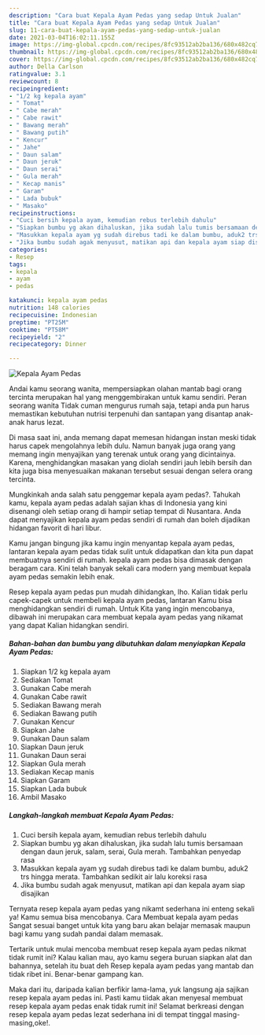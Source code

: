 ```yaml
---
description: "Cara buat Kepala Ayam Pedas yang sedap Untuk Jualan"
title: "Cara buat Kepala Ayam Pedas yang sedap Untuk Jualan"
slug: 11-cara-buat-kepala-ayam-pedas-yang-sedap-untuk-jualan
date: 2021-03-04T16:02:11.155Z
image: https://img-global.cpcdn.com/recipes/8fc93512ab2ba136/680x482cq70/kepala-ayam-pedas-foto-resep-utama.jpg
thumbnail: https://img-global.cpcdn.com/recipes/8fc93512ab2ba136/680x482cq70/kepala-ayam-pedas-foto-resep-utama.jpg
cover: https://img-global.cpcdn.com/recipes/8fc93512ab2ba136/680x482cq70/kepala-ayam-pedas-foto-resep-utama.jpg
author: Della Carlson
ratingvalue: 3.1
reviewcount: 8
recipeingredient:
- "1/2 kg kepala ayam"
- " Tomat"
- " Cabe merah"
- " Cabe rawit"
- " Bawang merah"
- " Bawang putih"
- " Kencur"
- " Jahe"
- " Daun salam"
- " Daun jeruk"
- " Daun serai"
- " Gula merah"
- " Kecap manis"
- " Garam"
- " Lada bubuk"
- " Masako"
recipeinstructions:
- "Cuci bersih kepala ayam, kemudian rebus terlebih dahulu"
- "Siapkan bumbu yg akan dihaluskan, jika sudah lalu tumis bersamaan dengan daun jeruk, salam, serai, Gula merah. Tambahkan penyedap rasa"
- "Masukkan kepala ayam yg sudah direbus tadi ke dalam bumbu, aduk2 trs hingga merata. Tambahkan sedikit air lalu koreksi rasa"
- "Jika bumbu sudah agak menyusut, matikan api dan kepala ayam siap disajikan"
categories:
- Resep
tags:
- kepala
- ayam
- pedas

katakunci: kepala ayam pedas 
nutrition: 148 calories
recipecuisine: Indonesian
preptime: "PT25M"
cooktime: "PT58M"
recipeyield: "2"
recipecategory: Dinner

---
```



![Kepala Ayam Pedas](https://img-global.cpcdn.com/recipes/8fc93512ab2ba136/680x482cq70/kepala-ayam-pedas-foto-resep-utama.jpg)

Andai kamu seorang wanita, mempersiapkan olahan mantab bagi orang tercinta merupakan hal yang menggembirakan untuk kamu sendiri. Peran seorang  wanita Tidak cuman mengurus rumah saja, tetapi anda pun harus memastikan kebutuhan nutrisi terpenuhi dan santapan yang disantap anak-anak harus lezat.

Di masa  saat ini, anda memang dapat memesan hidangan instan meski tidak harus capek mengolahnya lebih dulu. Namun banyak juga orang yang memang ingin menyajikan yang terenak untuk orang yang dicintainya. Karena, menghidangkan masakan yang diolah sendiri jauh lebih bersih dan kita juga bisa menyesuaikan makanan tersebut sesuai dengan selera orang tercinta. 



Mungkinkah anda salah satu penggemar kepala ayam pedas?. Tahukah kamu, kepala ayam pedas adalah sajian khas di Indonesia yang kini disenangi oleh setiap orang di hampir setiap tempat di Nusantara. Anda dapat menyajikan kepala ayam pedas sendiri di rumah dan boleh dijadikan hidangan favorit di hari libur.

Kamu jangan bingung jika kamu ingin menyantap kepala ayam pedas, lantaran kepala ayam pedas tidak sulit untuk didapatkan dan kita pun dapat membuatnya sendiri di rumah. kepala ayam pedas bisa dimasak dengan beragam cara. Kini telah banyak sekali cara modern yang membuat kepala ayam pedas semakin lebih enak.

Resep kepala ayam pedas pun mudah dihidangkan, lho. Kalian tidak perlu capek-capek untuk membeli kepala ayam pedas, lantaran Kamu bisa menghidangkan sendiri di rumah. Untuk Kita yang ingin mencobanya, dibawah ini merupakan cara membuat kepala ayam pedas yang nikamat yang dapat Kalian hidangkan sendiri.

<!--inarticleads1-->

##### Bahan-bahan dan bumbu yang dibutuhkan dalam menyiapkan Kepala Ayam Pedas:

1. Siapkan 1/2 kg kepala ayam
1. Sediakan  Tomat
1. Gunakan  Cabe merah
1. Gunakan  Cabe rawit
1. Sediakan  Bawang merah
1. Sediakan  Bawang putih
1. Gunakan  Kencur
1. Siapkan  Jahe
1. Gunakan  Daun salam
1. Siapkan  Daun jeruk
1. Gunakan  Daun serai
1. Siapkan  Gula merah
1. Sediakan  Kecap manis
1. Siapkan  Garam
1. Siapkan  Lada bubuk
1. Ambil  Masako




<!--inarticleads2-->

##### Langkah-langkah membuat Kepala Ayam Pedas:

1. Cuci bersih kepala ayam, kemudian rebus terlebih dahulu
1. Siapkan bumbu yg akan dihaluskan, jika sudah lalu tumis bersamaan dengan daun jeruk, salam, serai, Gula merah. Tambahkan penyedap rasa
1. Masukkan kepala ayam yg sudah direbus tadi ke dalam bumbu, aduk2 trs hingga merata. Tambahkan sedikit air lalu koreksi rasa
1. Jika bumbu sudah agak menyusut, matikan api dan kepala ayam siap disajikan




Ternyata resep kepala ayam pedas yang nikamt sederhana ini enteng sekali ya! Kamu semua bisa mencobanya. Cara Membuat kepala ayam pedas Sangat sesuai banget untuk kita yang baru akan belajar memasak maupun bagi kamu yang sudah pandai dalam memasak.

Tertarik untuk mulai mencoba membuat resep kepala ayam pedas nikmat tidak rumit ini? Kalau kalian mau, ayo kamu segera buruan siapkan alat dan bahannya, setelah itu buat deh Resep kepala ayam pedas yang mantab dan tidak ribet ini. Benar-benar gampang kan. 

Maka dari itu, daripada kalian berfikir lama-lama, yuk langsung aja sajikan resep kepala ayam pedas ini. Pasti kamu tiidak akan menyesal membuat resep kepala ayam pedas enak tidak rumit ini! Selamat berkreasi dengan resep kepala ayam pedas lezat sederhana ini di tempat tinggal masing-masing,oke!.

